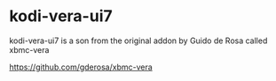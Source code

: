 # kodi-vera-ui7

kodi-vera-ui7 is a son from the original addon by Guido de Rosa called xbmc-vera

https://github.com/gderosa/xbmc-vera

